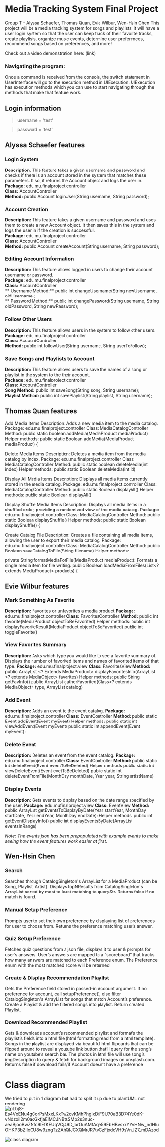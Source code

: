 
# Media Tracking System Final Project

Group T - Alyssa Schaefer, Thomas Quan, Evie Wilbur, Wen-Hsin Chen
This project will be a media tracking system for songs and playlists. It will have a user login system so that the user can keep track of their favorite tracks, create playlists, organize music events, determine user preferences, recommend songs based on preferences, and more!  

Check out a video demonstration here: (link)

### Navigating the program:
Once a command is received from the console, the switch statement in UserInterface will go to the execution method in UIExecution. UIExecution has execution methods which you can use to start navigating through the methods that make that feature work.

## Login information

> username = 'test'

> password = 'test' 


## Alyssa Schaefer features

### Login System
  **Description:**  This feature takes a given username and password and checks if there is an account stored in the system that matches these parameters. If so, it returns the Account object and logs the user in.<br>
  **Package:** edu.mu.finalproject.controller<br>
  **Class:** AccountController<br>
  **Method:** public Account loginUser(String username, String password);

### Account Creation
  **Description:**  This feature takes a given username and password and uses them to create a new Account object. It then saves this in the system and logs the user in if the creation is successful.<br>
  **Package:** edu.mu.finalproject.controller<br>
  **Class:** AccountController<br>
  **Method:** public Account createAccount(String username, String password);

### Editing Account Information
  **Description:**  This feature allows logged in users to change their account username or password.<br>
  **Package:** edu.mu.finalproject.controller<br>
  **Class:** AccountController<br>
  ** Username Method:** public int changeUsername(String newUsername, oldUsername);<br>
  ** Password Method:** public int changePassword(String username, String oldPassword, String newPassword);

### Follow Other Users
  **Description:** This feature allows users in the system to follow other users.<br>
  **Package:** edu.mu.finalproject.controller<br>
  **Class:** AccountController<br>
  **Method:** public int followUser(String username, String userToFollow);

### Save Songs and Playlists to Account
  **Description:**  This feature allows users to save the names of a song or playlist in the system to the their account.<br>
  **Package:** edu.mu.finalproject.controller<br>
  **Class:** AccountController<br>
  **Song Method:** public int saveSong(String song, String username);<br>
  **Playlist Method:** public int savePlaylist(String playlist, String username);


## Thomas Quan features

Add Media Items
Description: Adds a new media item to the media catalog.
Package: edu.mu.finalproject.controller
Class: MediaCatalogController
Method: public static boolean addMedia(MediaProduct mediaProduct)
Helper methods:
public static Boolean addMedia(MediaProduct mediaProduct) {

Delete Media Items
Description: Deletes a media item from the media catalog by index.
Package: edu.mu.finalproject.controller
Class: MediaCatalogController
Method: public static boolean deleteMedia(int index)
Helper methods:
public static Boolean deleteMedia(int id) 

Display All Media Items
Description: Displays all media items currently stored in the media catalog.
Package: edu.mu.finalproject.controller
Class: MediaCatalogController
Method: public static Boolean displayAll()
Helper methods:
public static Boolean displayAll() 

Display Shuffle Media Items
Description: Displays all media items in a shuffled order, providing a randomized view of the media catalog.
Package: edu.mu.finalproject.controller
Class: MediaCatalogController
Method: public static Boolean displayShuffle()
Helper methods:
public static Boolean displayShuffle() {


Create Catalog File
Description: Creates a file containing all media items, allowing the user to export their media catalog.
Package: edu.mu.finalproject.controller
Class: MediaCatalogController
Method: public Boolean saveCatalogToFile(String filename)
Helper methods:

private String formatMediaForFile(MediaProduct mediaProduct): Formats a single media item for file writing.
public Boolean loadMediaFromFiles(List<? extends MediaProduct> products) {
## Evie Wilbur features

### Mark Something As Favorite
  **Description:** Favorites or unfavorites a media product
  **Package:** edu.mu.finalproject.controller
  **Class:** FavoritesController
  **Method:** public int favorite(MediaProduct objectToBeFavorited)
  Helper methods:
  public int displayFavoriteResult(MediaProduct objectToBeFavorited)
  public int toggleFavorite()

### View Favorites Summary
  **Description:** Asks which type you would like to see a favorite summary of. Displays the number of favorited items and names of favorited items of that type.
  **Package:** edu.mu.finalproject.view
  **Class:** FavoritesView
  **Method:** public ArrayList <? Extends MediaProduct> displayFavoritesInfo(ArrayList <? extends MediaObject> favorites)
  Helper methods:
  public String getFavInfo()
  public ArrayList <MediaObject> gatherFavorited(Class<? extends MediaObject> type, ArrayList<MediaProduct> catalog)


### Add Event
  **Description:** Adds an event to the event catalog.
  **Package:** edu.mu.finalproject.controller
  **Class:** EventController
  **Method:** public static Event addEvent(Event myEvent)
  Helper methods:
  public static int viewAddEvent(Event myEvent)
  public static int appendEvent(Event myEvent): 

### Delete Event
  **Description:** Deletes an event from the event catalog. 
  **Package:** edu.mu.finalproject.controller
  **Class:** EventController
  **Method:** public static int deleteEvent(Event eventToBeDeleted)
  Helper methods
  public static int viewDeleteEvent(Event evetToBeDeleted)
  public static int deleteEventFromFile(MonthDay monthDate, Year year, String artistName)

### Display Events		
  **Description:** Gets events to display based on the date range specified by the user.
  **Package:** edu.mufinalproject.view
  **Class:** EventView
  **Method:** public ArrayList <Event> getEventsToDisplayByDate(Year startYear, MonthDay startDate, Year endYear, MonthDay endDate): 
  Helper methods:
  public int getEventDisplayInfo()
  public int displayEventsByDate(ArrayList <Event> eventsInRange)

*Note: The events.json has been prepopulated with example events to make seeing how the event features work easier at first.*

## Wen-Hsin Chen

### Search

Searches through CatalogSingleton's ArrayList<MediaProduct> for a MediaProduct (can be Song, Playlist, Artist). Displays topNResults from CatalogSingleton's ArrayList<MediaProduct> sorted by most to least matching to queryStr. Returns false if no match is found.

### Manual Setup Preference

Prompts user to set their own preference by displaying list of preferences  for user to choose from. Returns the preference matching user’s answer.

### Quiz Setup Preference

Fetches quiz questions from a json file, displays it to user & prompts for user’s answers. User’s answers are mapped to a “scoreboard” that tracks how many answers are matched to each Preference enum. The Preference enum with the most matched score will be returned

### Create & Display Recommendation Playlist

Gets the Preference field stored in passed-in Account argument. If no preference for account, call setupPreference(), else filter CatalogSingleton's ArrayList<MediaProduct> for songs that match Account’s preference. Create a Playlist & add the filtered songs into playlist. Return created Playlist.

### Download Recommended Playlist

Gets & downloads account’s recommended playlist and format’s the playlist’s fields into a html file (html formatting read from a html template). Songs in the playlist are displayed via beautiful html flipcards that can be flipped around to reveal a youtube link button that’ll query for the song’s name on youtube’s search bar. The photos in html file will use song’s imgDescription to query & fetch for background images on unsplash.com. Returns false if download fails/if Account doesn’t have a preference

# Class diagram

We tried to put in 1 diagram but had to split it up due to plantUML not rendering. 
![pLbjS-Es4VxENu4gCorPsMxxLKxTw2ovKMhPhgIxDfF9U70aB3D74Ye0dK-vNdzxiI2m0acGkfjaElMCJNBtsSMp2s3nuc-aeaBjooBwZNfc9IEfKEUqVCj49D_brOuAMfAqe59EbHBvsxrYYvHNw_ndHluOHKP3bZIloCU8w9zngTzZAhQIJCXQMrJR7tvCzFjxdcVH9sVnUZ7_mDAzod](https://github.com/23wc01/T-CS3330-FinalProject/assets/132469274/91f45ff5-9668-4cab-a96b-dcf7030a07da)

![class diagram](https://github.com/23wc01/T-CS3330-FinalProject/assets/132469274/f220b5e5-0de6-4445-8176-47eef68cc782)
